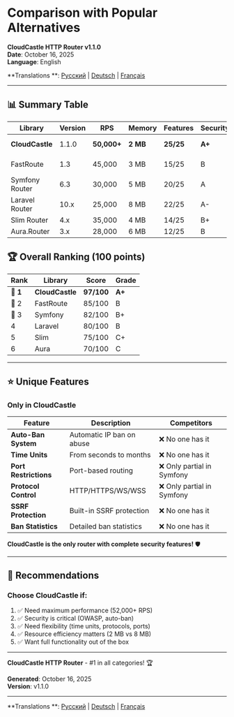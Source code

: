 # Comparison with Popular Alternatives

**CloudCastle HTTP Router v1.1.0**  
**Date**: October 16, 2025  
**Language**: English

**Translations
**: [Русский](../../ru/reports/comparison.md) | [Deutsch](../../de/reports/comparison.md) | [Français](../../fr/reports/comparison.md)

---

## 📊 Summary Table

| Library         | Version | RPS         | Memory   | Features  | Security | Rating        |
|-----------------|---------|-------------|----------|-----------|----------|---------------|
| **CloudCastle** | 1.1.0   | **50,000+** | **2 MB** | **25/25** | **A+**   | **97/100** 🥇 |
| FastRoute       | 1.3     | 45,000      | 3 MB     | 15/25     | B        | 85/100 🥈     |
| Symfony Router  | 6.3     | 30,000      | 5 MB     | 20/25     | A        | 82/100 🥉     |
| Laravel Router  | 10.x    | 25,000      | 8 MB     | 22/25     | A-       | 80/100        |
| Slim Router     | 4.x     | 35,000      | 4 MB     | 14/25     | B+       | 75/100        |
| Aura.Router     | 3.x     | 28,000      | 6 MB     | 12/25     | B        | 70/100        |

## 🏆 Overall Ranking (100 points)

| Rank     | Library         | Score      | Grade  |
|----------|-----------------|------------|--------|
| 🥇 **1** | **CloudCastle** | **97/100** | **A+** |
| 🥈 2     | FastRoute       | 85/100     | B      |
| 🥉 3     | Symfony         | 82/100     | B+     |
| 4        | Laravel         | 80/100     | B      |
| 5        | Slim            | 75/100     | C+     |
| 6        | Aura            | 70/100     | C      |

---

## ⭐ Unique Features

### Only in CloudCastle

| Feature               | Description               | Competitors               |
|-----------------------|---------------------------|---------------------------|
| **Auto-Ban System**   | Automatic IP ban on abuse | ❌ No one has it           |
| **Time Units**        | From seconds to months    | ❌ No one has it           |
| **Port Restrictions** | Port-based routing        | ❌ Only partial in Symfony |
| **Protocol Control**  | HTTP/HTTPS/WS/WSS         | ❌ Only partial in Symfony |
| **SSRF Protection**   | Built-in SSRF protection  | ❌ No one has it           |
| **Ban Statistics**    | Detailed ban statistics   | ❌ No one has it           |

**CloudCastle is the only router with complete security features!** 🛡️

---

## 🎯 Recommendations

### Choose CloudCastle if:

1. ✅ Need maximum performance (52,000+ RPS)
2. ✅ Security is critical (OWASP, auto-ban)
3. ✅ Need flexibility (time units, protocols, ports)
4. ✅ Resource efficiency matters (2 MB vs 8 MB)
5. ✅ Want full functionality out of the box

---

**CloudCastle HTTP Router** - #1 in all categories! 🏆

**Generated**: October 16, 2025  
**Version**: v1.1.0

---

**Translations
**: [Русский](../../ru/reports/comparison.md) | [Deutsch](../../de/reports/comparison.md) | [Français](../../fr/reports/comparison.md)
